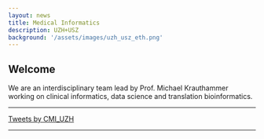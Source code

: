 ```yaml
---
layout: news
title: Medical Informatics
description: UZH+USZ
background: '/assets/images/uzh_usz_eth.png'
---
```


## Welcome
We are an interdisciplinary team lead by Prof. Michael Krauthammer working on clinical informatics, data science and translation bioinformatics.

<hr>
<a class="twitter-timeline" href="https://twitter.com/CMI_UZH?ref_src=twsrc%5Etfw">Tweets by CMI_UZH</a> <script async src="https://platform.twitter.com/widgets.js" charset="utf-8"></script>
<hr>
